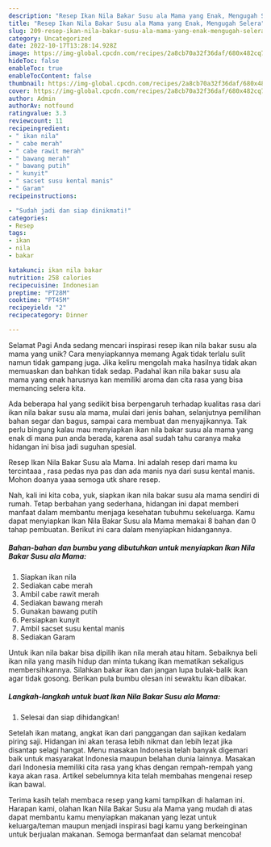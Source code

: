 ```yaml
---
description: "Resep Ikan Nila Bakar Susu ala Mama yang Enak, Mengugah Selera"
title: "Resep Ikan Nila Bakar Susu ala Mama yang Enak, Mengugah Selera"
slug: 209-resep-ikan-nila-bakar-susu-ala-mama-yang-enak-mengugah-selera
category: Uncategorized
date: 2022-10-17T13:28:14.928Z
image: https://img-global.cpcdn.com/recipes/2a8cb70a32f36daf/680x482cq70/ikan-nila-bakar-susu-ala-mama-foto-resep-utama.jpg
hideToc: false
enableToc: true
enableTocContent: false
thumbnail: https://img-global.cpcdn.com/recipes/2a8cb70a32f36daf/680x482cq70/ikan-nila-bakar-susu-ala-mama-foto-resep-utama.jpg
cover: https://img-global.cpcdn.com/recipes/2a8cb70a32f36daf/680x482cq70/ikan-nila-bakar-susu-ala-mama-foto-resep-utama.jpg
author: Admin
authorAv: notfound
ratingvalue: 3.3
reviewcount: 11
recipeingredient:
- " ikan nila"
- " cabe merah"
- " cabe rawit merah"
- " bawang merah"
- " bawang putih"
- " kunyit"
- " sacset susu kental manis"
- " Garam"
recipeinstructions:

- "Sudah jadi dan siap dinikmati!"
categories:
- Resep
tags:
- ikan
- nila
- bakar

katakunci: ikan nila bakar 
nutrition: 258 calories
recipecuisine: Indonesian
preptime: "PT28M"
cooktime: "PT45M"
recipeyield: "2"
recipecategory: Dinner

---
```



Selamat Pagi Anda sedang mencari inspirasi resep ikan nila bakar susu ala mama yang unik? Cara menyiapkannya memang Agak tidak terlalu sulit namun tidak gampang juga. Jika keliru mengolah maka hasilnya tidak akan memuaskan dan bahkan tidak sedap. Padahal ikan nila bakar susu ala mama yang enak harusnya kan memiliki aroma dan cita rasa yang bisa memancing selera kita.


Ada beberapa hal yang sedikit bisa berpengaruh terhadap kualitas rasa dari ikan nila bakar susu ala mama, mulai dari jenis bahan, selanjutnya pemilihan bahan segar dan bagus, sampai cara membuat dan menyajikannya. Tak perlu bingung kalau mau menyiapkan ikan nila bakar susu ala mama yang enak di mana pun anda berada, karena asal sudah tahu caranya maka hidangan ini bisa jadi suguhan spesial.

Resep Ikan Nila Bakar Susu ala Mama. Ini adalah resep dari mama ku tercintaaa , rasa pedas nya pas dan ada manis nya dari susu kental manis. Mohon doanya yaaa semoga utk share resep.


Nah, kali ini kita coba, yuk, siapkan ikan nila bakar susu ala mama sendiri di rumah. Tetap berbahan yang sederhana, hidangan ini dapat memberi manfaat dalam membantu menjaga kesehatan tubuhmu sekeluarga. Kamu dapat menyiapkan Ikan Nila Bakar Susu ala Mama memakai 8 bahan dan 0 tahap pembuatan. Berikut ini cara dalam menyiapkan hidangannya.

<!--inarticleads1-->

##### Bahan-bahan dan bumbu yang dibutuhkan untuk menyiapkan Ikan Nila Bakar Susu ala Mama:

1. Siapkan  ikan nila
1. Sediakan  cabe merah
1. Ambil  cabe rawit merah
1. Sediakan  bawang merah
1. Gunakan  bawang putih
1. Persiapkan  kunyit
1. Ambil  sacset susu kental manis
1. Sediakan  Garam


Untuk ikan nila bakar bisa dipilih ikan nila merah atau hitam. Sebaiknya beli ikan nila yang masih hidup dan minta tukang ikan mematikan sekaligus membersihkannya. Silahkan bakar ikan dan jangan lupa bulak-balik ikan agar tidak gosong. Berikan pula bumbu olesan ini sewaktu ikan dibakar. 

<!--inarticleads2-->

##### Langkah-langkah untuk buat Ikan Nila Bakar Susu ala Mama:


1. Selesai dan siap dihidangkan!

Setelah ikan matang, angkat ikan dari panggangan dan sajikan kedalam piring saji. Hidangan ini akan terasa lebih nikmat dan lebih lezat jika disantap selagi hangat. Menu masakan Indonesia telah banyak digemari baik untuk masyarakat Indonesia maupun belahan dunia lainnya. Masakan dari Indonesia memiliki cita rasa yang khas dengan rempah-rempah yang kaya akan rasa. Artikel sebelumnya kita telah membahas mengenai resep ikan bawal. 

Terima kasih telah membaca resep yang kami tampilkan di halaman ini. Harapan kami, olahan Ikan Nila Bakar Susu ala Mama yang mudah di atas dapat membantu kamu menyiapkan makanan yang lezat untuk keluarga/teman maupun menjadi inspirasi bagi kamu yang berkeinginan untuk berjualan makanan. Semoga bermanfaat dan selamat mencoba!
